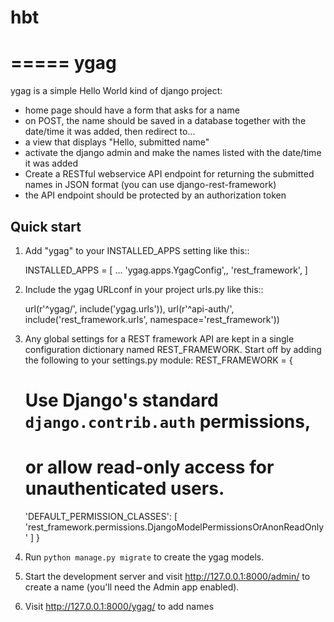 # hbt
=====
ygag
=====

ygag is a simple Hello World kind of django project:

- home page should have a form that asks for a name
- on POST, the name should be saved in a database together with the date/time it was added, then redirect to...
- a view that displays "Hello, submitted name"
- activate the django admin and make the names listed with the date/time it was added
- Create a RESTful webservice API endpoint for returning the submitted names in JSON format (you can use django-rest-framework)
- the API endpoint should be protected by an authorization token

Quick start
-----------

1. Add "ygag" to your INSTALLED_APPS setting like this::

    INSTALLED_APPS = [
        ...
        'ygag.apps.YgagConfig',,
        'rest_framework',
    ]

2. Include the ygag URLconf in your project urls.py like this::

    url(r'^ygag/', include('ygag.urls')),
    url(r'^api-auth/', include('rest_framework.urls', namespace='rest_framework'))
3. Any global settings for a REST framework API are kept in a single configuration dictionary named REST_FRAMEWORK. Start off by adding the following to your settings.py module:
    REST_FRAMEWORK = {
    # Use Django's standard `django.contrib.auth` permissions,
    # or allow read-only access for unauthenticated users.
    'DEFAULT_PERMISSION_CLASSES': [
        'rest_framework.permissions.DjangoModelPermissionsOrAnonReadOnly'
    ]
    }

4. Run `python manage.py migrate` to create the ygag models.

5. Start the development server and visit http://127.0.0.1:8000/admin/
   to create a name (you'll need the Admin app enabled).

6. Visit http://127.0.0.1:8000/ygag/ to add names

